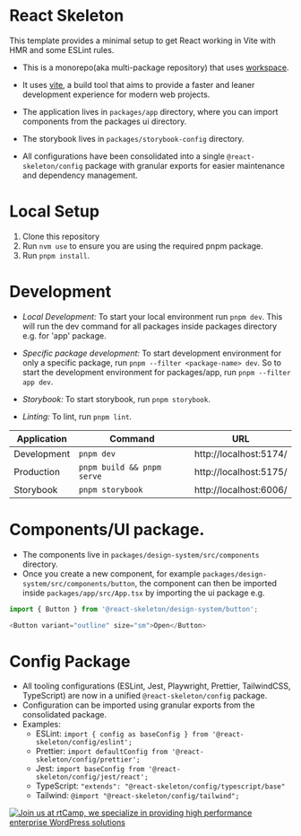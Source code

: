 # React Skeleton

This template provides a minimal setup to get React working in Vite with HMR and some ESLint rules.

- This is a monorepo(aka multi-package repository) that uses [workspace](https://pnpm.io/workspaces).
- It uses [vite](https://vite.dev/), a build tool that aims to provide a faster and leaner development experience for modern web projects.

- The application lives in `packages/app` directory, where you can import components from the packages ui directory.
- The storybook lives in `packages/storybook-config` directory.
- All configurations have been consolidated into a single `@react-skeleton/config` package with granular exports for easier maintenance and dependency management.

# Local Setup

1. Clone this repository
2. Run `nvm use` to ensure you are using the required pnpm package.
3. Run `pnpm install`.

# Development
- *Local Development:* To start your local environment run `pnpm dev`.
  This will run the dev command for all packages inside packages directory e.g. for 'app' package.
- *Specific package development:* To start development environment for only a specific package, run `pnpm --filter <package-name> dev`.
  So to start the development environment for packages/app, run `pnpm --filter app dev`.

- *Storybook:* To start storybook, run `pnpm storybook`.
- *Linting:* To lint, run `pnpm lint`.

| Application | Command                     | URL                   |
|-------------|-----------------------------|-----------------------|
| Development | `pnpm dev`                  | http://localhost:5174/|
| Production  | `pnpm build && pnpm serve`  | http://localhost:5175/|
| Storybook   | `pnpm storybook`            | http://localhost:6006/|

# Components/UI package.
- The components live in `packages/design-system/src/components` directory.
- Once you create a new component, for example `packages/design-system/src/components/button`, the
  component can then be imported inside `packages/app/src/App.tsx` by importing the ui package
  e.g.
 ```javascript
import { Button } from '@react-skeleton/design-system/button';

<Button variant="outline" size="sm">Open</Button>
```
# Config Package
- All tooling configurations (ESLint, Jest, Playwright, Prettier, TailwindCSS, TypeScript) are now in a unified `@react-skeleton/config` package.
- Configuration can be imported using granular exports from the consolidated package.
- Examples:
  - ESLint: `import { config as baseConfig } from '@react-skeleton/config/eslint';`
  - Prettier: `import defaultConfig from '@react-skeleton/config/prettier';`
  - Jest: `import baseConfig from '@react-skeleton/config/jest/react';`
  - TypeScript: `"extends": "@react-skeleton/config/typescript/base"`
  - Tailwind: `@import "@react-skeleton/config/tailwind";`

<a href="https://rtcamp.com/"><img src="https://rtcamp.com/wp-content/uploads/sites/2/2019/04/github-banner@2x.png" alt="Join us at rtCamp, we specialize in providing high performance enterprise WordPress solutions"></a>
